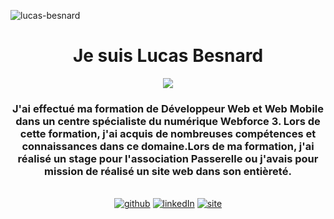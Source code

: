 <p align="left"> <img src="https://komarev.com/ghpvc/?username=code-oz&label=Profile%20views&color=0e75b6&style=flat" alt="lucas-besnard" /> </p>
<h1 align="center">Je suis Lucas Besnard</h1>

<!-- Intro -->

<p style="margin: 15px;" align="center">
    <img src="https://readme-typing-svg.herokuapp.com?duration=2000&color=FF0000&center=true&vCenter=true&lines=Développeur+Fullstack;10+projets;30+cafés">
    <h3 align="center">J'ai effectué ma formation de Développeur Web et Web Mobile dans un centre spécialiste du numérique Webforce 3. Lors de cette formation, j'ai acquis de nombreuses compétences et connaissances dans ce domaine.Lors de ma formation, j'ai réalisé un stage pour l'association Passerelle ou j'avais pour mission de réalisé un site web dans son entièreté.</h3>
</p>

<!-- Social network -->
<p align=center>
</br>
<a href="https://github.com/LucasBesnard" target="_blank"><img alt="github" src="https://img.shields.io/badge/GitHub-%2312100E.svg?&style=for-the-badge&logo=Github&logoColor=white" /></a> 
<a href="https://www.linkedin.com/in/lucas-besnard-077469212/" target="_blank"><img alt="linkedIn" src="https://img.shields.io/badge/linkedin-%230077B5.svg?&style=for-the-badge&logo=linkedin&logoColor=white" /></a>
<a href="https://lucasbesnard.fr/" target="_blank"><img alt="site" src="https://img.shields.io/badge/website-000000?style=for-the-badge&logo=About.me&logoColor=white" /></a>
</p>
